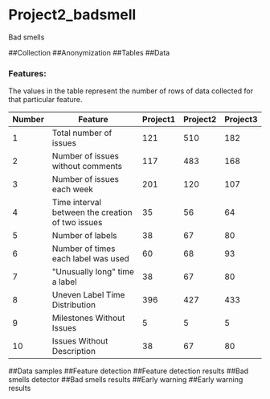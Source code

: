 # Project2_badsmell
Bad smells 

##Collection
##Anonymization
##Tables
##Data

### Features:

The values in the table represent the number of rows of data collected for that particular feature.

|Number|Feature|Project1|Project2|Project3|
|------|-------|--------|--------|--------|
|1|Total number of issues|121|510|182|
|2|Number of issues without comments|117|483|168|
|3|Number of issues each week|201|120|107|
|4|Time interval between the creation of two issues|35|56|64|
|5|Number of labels|38|67|80|
|6|Number of times each label was used|60|68|93|
|7|"Unusually long" time a label|38|67|80|
|8|Uneven Label Time Distribution|396|427|433|
|9|Milestones Without Issues|5|5|5|
|10|Issues Without Description|38|67|80|

##Data samples
##Feature detection
##Feature detection results
##Bad smells detector
##Bad smells results
##Early warning
##Early warning results
